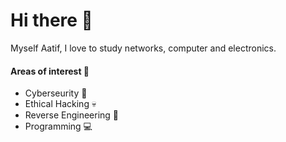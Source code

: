 # Hi there 👋
Myself Aatif, I love to study networks, computer and electronics.

#### Areas of interest 🐼
- Cyberseurity 🛜
- Ethical Hacking 💀
- Reverse Engineering 🔄
- Programming 💻
